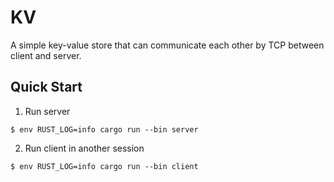# KV

A simple key-value store that can communicate each other by TCP between client and server.

## Quick Start

1. Run server

```shell
$ env RUST_LOG=info cargo run --bin server
```

2. Run client in another session

```shell
$ env RUST_LOG=info cargo run --bin client
```